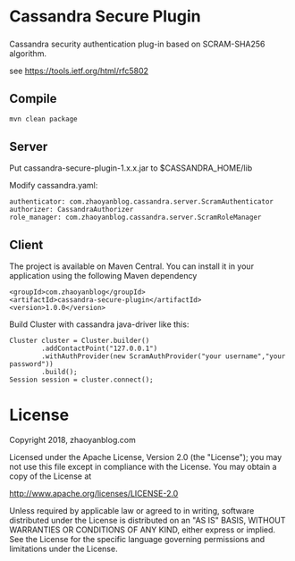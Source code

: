 # Cassandra Secure Plugin
#####
Cassandra security authentication plug-in based on SCRAM-SHA256 algorithm.

see https://tools.ietf.org/html/rfc5802

## Compile
`
 mvn clean package
`

## Server

Put cassandra-secure-plugin-1.x.x.jar to $CASSANDRA_HOME/lib

Modify cassandra.yaml:  
```
authenticator: com.zhaoyanblog.cassandra.server.ScramAuthenticator  
authorizer: CassandraAuthorizer  
role_manager: com.zhaoyanblog.cassandra.server.ScramRoleManager
```

## Client

The project is available on Maven Central. You can install it in your application using the following Maven dependency

```
<groupId>com.zhaoyanblog</groupId>  
<artifactId>cassandra-secure-plugin</artifactId>  
<version>1.0.0</version>
```
Build Cluster with cassandra java-driver like this:

```
Cluster cluster = Cluster.builder()  
        .addContactPoint("127.0.0.1")  
        .withAuthProvider(new ScramAuthProvider("your username","your password"))  
        .build();  
Session session = cluster.connect();
```
# License
Copyright 2018, zhaoyanblog.com

Licensed under the Apache License, Version 2.0 (the "License"); you may not use this file except in compliance with the License. You may obtain a copy of the License at

http://www.apache.org/licenses/LICENSE-2.0

Unless required by applicable law or agreed to in writing, software distributed under the License is distributed on an "AS IS" BASIS, WITHOUT WARRANTIES OR CONDITIONS OF ANY KIND, either express or implied. See the License for the specific language governing permissions and limitations under the License.
